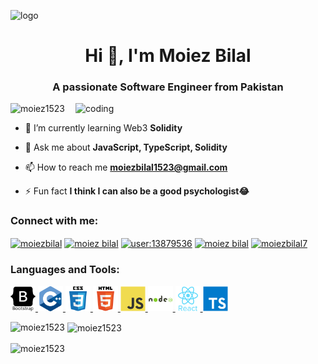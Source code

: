 ![logo](https://github.com/Moiez1523/Moiez1523/blob/main/Modern%20Minimal%20Technology%20Background%20Banner.png)
<h1 align="center">Hi 👋, I'm Moiez Bilal</h1>
<h3 align="center">A passionate Software Engineer from Pakistan</h3>
<img align="right" alt="coding" width="400" src="https://ik.imagekit.io/dresma/Dresma_Library/manager-openings_NW3bXTTFP.gif">
<p align="left"> <img src="https://komarev.com/ghpvc/?username=moiez1523&label=Profile%20views&color=0e75b6&style=flat" alt="moiez1523" /> </p>

- 🌱 I’m currently learning Web3 **Solidity**

- 💬 Ask me about **JavaScript, TypeScript, Solidity**

- 📫 How to reach me **moiezbilal1523@gmail.com**

- ⚡ Fun fact **I think I can also be a good psychologist😂**

<h3 align="left">Connect with me:</h3>
<p align="left">
<a href="https://twitter.com/moiezbilal" target="blank"><img align="center" src="https://raw.githubusercontent.com/rahuldkjain/github-profile-readme-generator/master/src/images/icons/Social/twitter.svg" alt="moiezbilal" height="30" width="40" /></a>
<a href="https://linkedin.com/in/moiez bilal" target="blank"><img align="center" src="https://raw.githubusercontent.com/rahuldkjain/github-profile-readme-generator/master/src/images/icons/Social/linked-in-alt.svg" alt="moiez bilal" height="30" width="40" /></a>
<a href="https://stackoverflow.com/users/user:13879536" target="blank"><img align="center" src="https://raw.githubusercontent.com/rahuldkjain/github-profile-readme-generator/master/src/images/icons/Social/stack-overflow.svg" alt="user:13879536" height="30" width="40" /></a>
<a href="https://fb.com/moiez bilal" target="blank"><img align="center" src="https://raw.githubusercontent.com/rahuldkjain/github-profile-readme-generator/master/src/images/icons/Social/facebook.svg" alt="moiez bilal" height="30" width="40" /></a>
<a href="https://instagram.com/moiezbilal7" target="blank"><img align="center" src="https://raw.githubusercontent.com/rahuldkjain/github-profile-readme-generator/master/src/images/icons/Social/instagram.svg" alt="moiezbilal7" height="30" width="40" /></a>
</p>

<h3 align="left">Languages and Tools:</h3>
<p align="left"> <a href="https://getbootstrap.com" target="_blank" rel="noreferrer"> <img src="https://raw.githubusercontent.com/devicons/devicon/master/icons/bootstrap/bootstrap-plain-wordmark.svg" alt="bootstrap" width="40" height="40"/> </a> <a href="https://www.w3schools.com/cpp/" target="_blank" rel="noreferrer"> <img src="https://raw.githubusercontent.com/devicons/devicon/master/icons/cplusplus/cplusplus-original.svg" alt="cplusplus" width="40" height="40"/> </a> <a href="https://www.w3schools.com/css/" target="_blank" rel="noreferrer"> <img src="https://raw.githubusercontent.com/devicons/devicon/master/icons/css3/css3-original-wordmark.svg" alt="css3" width="40" height="40"/> </a> <a href="https://www.w3.org/html/" target="_blank" rel="noreferrer"> <img src="https://raw.githubusercontent.com/devicons/devicon/master/icons/html5/html5-original-wordmark.svg" alt="html5" width="40" height="40"/> </a> <a href="https://developer.mozilla.org/en-US/docs/Web/JavaScript" target="_blank" rel="noreferrer"> <img src="https://raw.githubusercontent.com/devicons/devicon/master/icons/javascript/javascript-original.svg" alt="javascript" width="40" height="40"/> </a> <a href="https://nodejs.org" target="_blank" rel="noreferrer"> <img src="https://raw.githubusercontent.com/devicons/devicon/master/icons/nodejs/nodejs-original-wordmark.svg" alt="nodejs" width="40" height="40"/> </a> <a href="https://reactjs.org/" target="_blank" rel="noreferrer"> <img src="https://raw.githubusercontent.com/devicons/devicon/master/icons/react/react-original-wordmark.svg" alt="react" width="40" height="40"/> </a> <a href="https://www.typescriptlang.org/" target="_blank" rel="noreferrer"> <img src="https://raw.githubusercontent.com/devicons/devicon/master/icons/typescript/typescript-original.svg" alt="typescript" width="40" height="40"/> </a> </p>

<p><img align="left" src="https://github-readme-stats.vercel.app/api/top-langs?username=moiez1523&show_icons=true&locale=en&layout=compact" alt="moiez1523" /></p>

<p>&nbsp;<img align="center" src="https://github-readme-stats.vercel.app/api?username=moiez1523&show_icons=true&locale=en" alt="moiez1523" /></p>

<p><img align="center" src="https://github-readme-streak-stats.herokuapp.com/?user=moiez1523&" alt="moiez1523" /></p>
